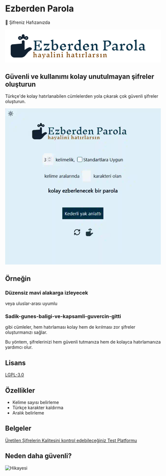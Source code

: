 # Ezberden Parola

🔑 Şifreniz Hafızanızda

![logo](static/ezberden-light.png)

## Güvenli ve kullanımı kolay unutulmayan şifreler oluşturun

Türkçe'de kolay hatırlanabilen cümlelerden yola çıkarak çok güvenli şifreler oluşturun.

![kullanım](static/ezberden-parola.webp)

## Örneğin

### Düzensiz mavi alakarga i̇zleyecek

 veya uluslar-arası uyumlu

### Sadik-gunes-baligi-ve-kapsamli-guvercin-gitti

gibi cümleler, hem hatırlaması kolay hem de kırılması zor şifreler oluşturmanızı sağlar.

Bu yöntem, şifrelerinizi hem güvenli tutmanıza hem de kolayca hatırlamanıza yardımcı olur.

## Lisans

[LGPL-3.0](http://www.gnu.org/licenses/lgpl.html)

## Özellikler

- Kelime sayısı belirleme
- Türkçe karakter kaldırma
- Aralık belirleme

## Belgeler

[Üretilen Şifrelerin Kalitesini kontrol edebileceğiniz Test Platformu](<https://www.bennish.net/password-strength-checker/>)

## Neden daha güvenli?

![Hikayesi](/password_strength.webp)
